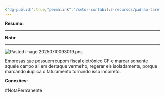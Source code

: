 ```yaml
---
{"dg-publish":true,"permalink":"/setor-contabil/3-recursos/padrao-tarefas/integrar-conferir-escrita-fiscal/","dgPassFrontmatter":true,"created":"2025-07-01T11:50:10.834-03:00","updated":"2025-07-17T16:58:28.107-03:00"}
---
```


**Resumo:** 


---

**Nota:**

---


![Pasted image 20250710093019.png](/img/user/4%20ARQUIVOS/Pasted%20image%2020250710093019.png)

Empresas que possuem cupom fiscal eletrônico CF-e marcar somente aquele campo ali em destaque vermelho, regerar ele isoladamente, porque marcando duplica o faturamento tornando isso incorreto.






**Conexões:**

#NotaPermanente 